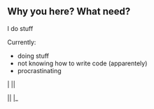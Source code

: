 ## Why you here? What need?

I do stuff

Currently:
- doing stuff
- not knowing how to write code (apparentely)
- procrastinating


| ||

|| |_
